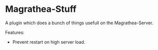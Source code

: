 # Magrathea-Stuff
A plugin which does a bunch of things usefull on the Magrathea-Server.

Features:
* Prevent restart on high server load.
